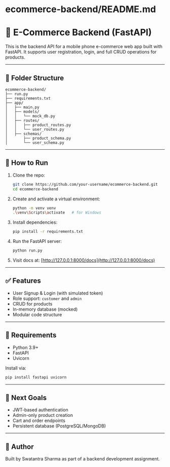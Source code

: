 # ecommerce-backend/README.md

# 🧠 E-Commerce Backend (FastAPI)

This is the backend API for a mobile phone e-commerce web app built with FastAPI. It supports user registration, login, and full CRUD operations for products.

---

## 📁 Folder Structure

```
ecommerce-backend/
├── run.py
├── requirements.txt
├── app/
│   ├── main.py
│   ├── models/
│   │   └── mock_db.py
│   ├── routes/
│   │   ├── product_routes.py
│   │   └── user_routes.py
│   ├── schemas/
│       ├── product_schema.py
│       └── user_schema.py
```

---

## 🚀 How to Run

1. Clone the repo:
   ```bash
   git clone https://github.com/your-username/ecommerce-backend.git
   cd ecommerce-backend
   ```

2. Create and activate a virtual environment:
   ```bash
   python -m venv venv
   .\venv\Scripts\activate   # for Windows
   ```

3. Install dependencies:
   ```bash
   pip install -r requirements.txt
   ```

4. Run the FastAPI server:
   ```bash
   python run.py
   ```

5. Visit docs at:
   [http://127.0.0.1:8000/docs](http://127.0.0.1:8000/docs)

---

## ✅ Features

- User Signup & Login (with simulated token)
- Role support: `customer` and `admin`
- CRUD for products
- In-memory database (mocked)
- Modular code structure

---

## 🔧 Requirements

- Python 3.9+
- FastAPI
- Uvicorn

Install via:
```bash
pip install fastapi uvicorn
```

---

## 📌 Next Goals

- JWT-based authentication
- Admin-only product creation
- Cart and order endpoints
- Persistent database (PostgreSQL/MongoDB)

---

## 🙌 Author

Built by Swatantra Sharma as part of a backend development assignment.
